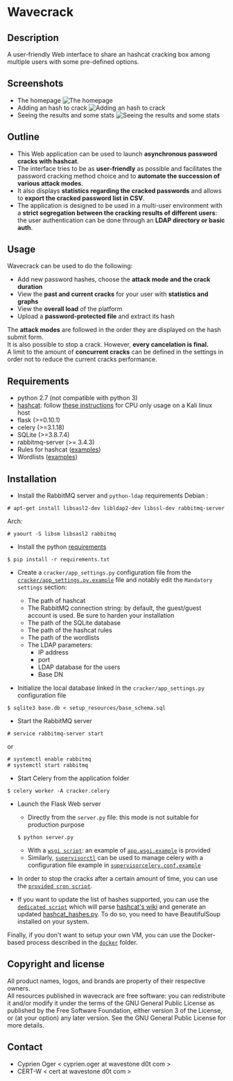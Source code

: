 Wavecrack
=========

Description
-----------
A user-friendly Web interface to share an hashcat cracking box among multiple users with some pre-defined options.  
  
Screenshots
-----------
* The homepage ![The homepage](screenshots/1_homepage.png?raw=true)  
* Adding an hash to crack ![Adding an hash to crack](screenshots/2_adding_an_hash.png?raw=true)  
* Seeing the results and some stats ![Seeing the results and some stats](screenshots/3_seeing_results_and_stats.png?raw=true)  
  
  
Outline
-------
* This Web application can be used to launch **asynchronous password cracks with hashcat**.  
* The interface tries to be as **user-friendly** as possible and facilitates the password cracking method choice and to **automate the succession of various attack modes**.  
* It also displays **statistics regarding the cracked passwords** and allows to **export the cracked password list in CSV**.  
* The application is designed to be used in a multi-user environment with a **strict segregation between the cracking results of different users**: the user authentication can be done through an **LDAP directory or basic auth**.  
  
  
Usage
-----
Wavecrack can be used to do the following:
* Add new password hashes, choose the **attack mode and the crack duration**
* View the **past and current cracks** for your user with **statistics and graphs**
* View the **overall load** of the platform
* Upload a **password-protected file** and extract its hash

The **attack modes** are followed in the order they are displayed on the hash submit form.  
It is also possible to stop a crack. However, **every cancelation is final.**  
A limit to the amount of **concurrent cracks** can be defined in the settings in order not to reduce the current cracks performance.  
  
  
Requirements
------------
* python 2.7 (not compatible with python 3)
* [hashcat](https://hashcat.net/hashcat/): follow [these instructions](https://bugs.kali.org/view.php?id=3432#c6062) for CPU only usage on a Kali linux host 
* flask (>=0.10.1)
* celery (>=3.1.18)
* SQLite (>=3.8.7.4)
* rabbitmq-server (>= 3.4.3)
* Rules for hashcat ([examples](https://hashcat.net/wiki/doku.php?id=rule_based_attack))
* Wordlists ([examples](https://hashcat.net/forum/thread-1236.html))

Installation
------------
* Install the RabbitMQ server and `python-ldap` requirements
Debian :
```
# apt-get install libsasl2-dev libldap2-dev libssl-dev rabbitmq-server
```

Arch:
```
# yaourt -S libsm libsasl2 rabbitmq
```

  
* Install the python [requirements](requirements.txt)
```
$ pip install -r requirements.txt
```
  
* Create a `cracker/app_settings.py` configuration file from the [`cracker/app_settings.py.example`](cracker/app_settings.py.example) file and notably edit the `Mandatory settings` section:
    * The path of hashcat
    * The RabbitMQ connection string: by default, the guest/guest account is used. Be sure to harden your installation
    * The path of the SQLite database
    * The path of the hashcat rules
    * The path of the wordlists 
    * The LDAP parameters:
        * IP address
        * port
        * LDAP database for the users
        * Base DN
  
* Initialize the local database linked in the `cracker/app_settings.py` configuration file
```
$ sqlite3 base.db < setup_resources/base_schema.sql
```
  
* Start the RabbitMQ server
```
# service rabbitmq-server start
```
or
```
# systemctl enable rabbitmq 
# systemctl start rabbitmq
```
  
* Start Celery from the application folder
```
$ celery worker -A cracker.celery
```
  
* Launch the Flask Web server
    * Directly from the `server.py` file: this mode is not suitable for production purpose
    ```
    $ python server.py
    ```
    * With a [`wsgi script`](http://flask.pocoo.org/docs/0.10/deploying/mod_wsgi/): an example of [`app.wsgi.example`](setup_resources/app.wsgi.example) is provided
    * Similarly, [`supervisorctl`](http://supervisord.org/) can be used to manage celery with a configuration file example in [`supervisorcelery.conf.example`](setup_resources/supervisorcelery.conf.example)  
  
* In order to stop the cracks after a certain amount of time, you can use the [`provided cron script`](setup_resources/cronscript.py).
  
* If you want to update the list of hashes supported, you can use the [`dedicated script`](setup_resources/extract_hashcat_examples.py) which will parse [hashcat's wiki](https://hashcat.net/wiki/doku.php?id=example_hashes) and generate an updated [hashcat_hashes.py](cracker/hashcat_hashes.py). To do so, you need to have BeautifulSoup installed on your system.

Finally, if you don't want to setup your own VM, you can use the Docker-based process described in the [`docker`](Docker/) folder.  
  
  
Copyright and license
---------------------
All product names, logos, and brands are property of their respective owners.  
All resources published in wavecrack are free software: you can redistribute it and/or modify it under the terms of the GNU General Public License as published by the Free Software Foundation, either version 3 of the License, or (at your option) any later version.
See the GNU General Public License for more details.
  
  
Contact
-------
* Cyprien Oger < cyprien.oger at wavestone d0t com >
* CERT-W < cert at wavestone d0t com >
